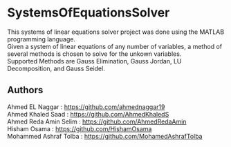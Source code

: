 # SystemsOfEquationsSolver
This systems of linear equations solver project was done using the MATLAB programming language.  
Given a system of linear equations of any number of variables, a method of several methods is chosen to solve for the unkown variables.  
Supported Methods are Gauss Elimination, Gauss Jordan, LU Decomposition, and Gauss Seidel.  
## Authors 
  Ahmed EL Naggar : https://github.com/ahmednaggar19  
  Ahmed Khaled Saad : https://github.com/AhmedKhaledS  
  Ahmed Reda Amin Selim : https://github.com/AhmedRedaAmin   
  Hisham Osama : https://github.com/HishamOsama  
  Mohammed Ashraf Tolba : https://github.com/MohamedAshrafTolba
